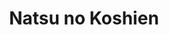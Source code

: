 --- 
title: "Natsu no Koshien"
publishdate: "2019-3-1T16:48:46+02:00"
src: "https://365manga.net/manga/natsu-no-koshien"
image: "https://data.365manga.net/images/thumbnails/30399-natsu-no-koshien.jpg"
description: " Natsuko is a very athletic girl that quit being on the baseball team after junior high, after being rejected by her crush Daichi. After some time, Daichi and the baseball team need one more person play against another team or they will have to forfeit, so Natsuko is begged to standing. However, she stays on the team longer than expected. -Bakaupdates"
---